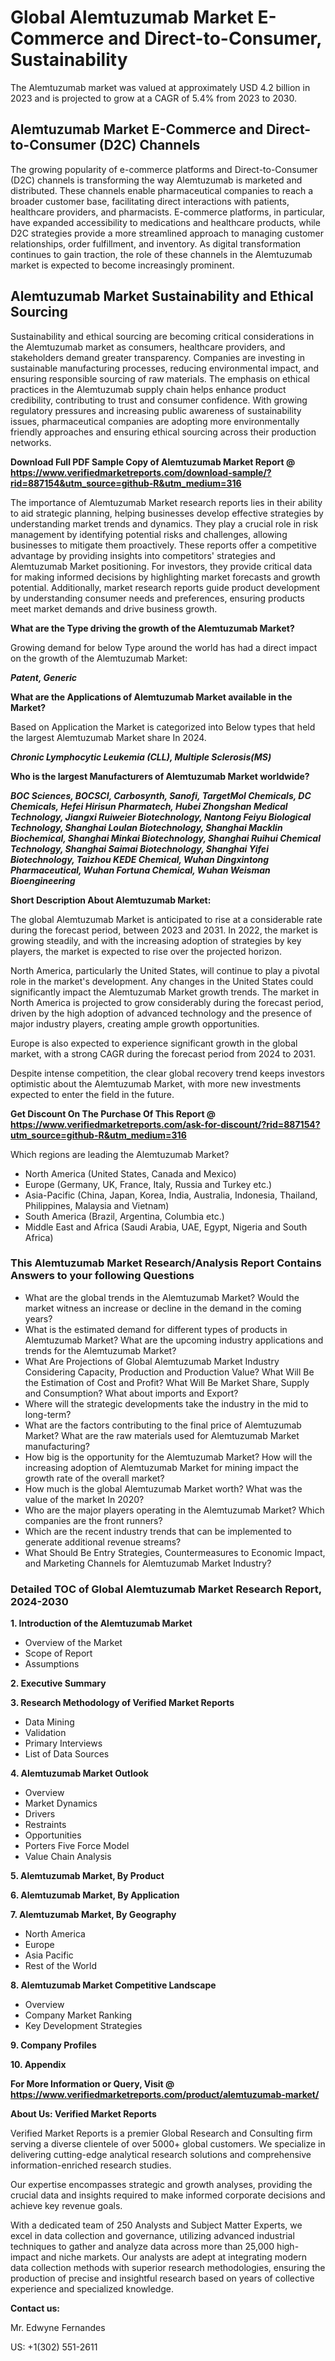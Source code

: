 <h1>Global Alemtuzumab Market E-Commerce and Direct-to-Consumer, Sustainability</h1><p class=""><p>The Alemtuzumab market was valued at approximately USD 4.2 billion in 2023 and is projected to grow at a CAGR of 5.4% from 2023 to 2030.</p><h2>Alemtuzumab Market E-Commerce and Direct-to-Consumer (D2C) Channels</h2><p>The growing popularity of e-commerce platforms and Direct-to-Consumer (D2C) channels is transforming the way Alemtuzumab is marketed and distributed. These channels enable pharmaceutical companies to reach a broader customer base, facilitating direct interactions with patients, healthcare providers, and pharmacists. E-commerce platforms, in particular, have expanded accessibility to medications and healthcare products, while D2C strategies provide a more streamlined approach to managing customer relationships, order fulfillment, and inventory. As digital transformation continues to gain traction, the role of these channels in the Alemtuzumab market is expected to become increasingly prominent.</p><h2>Alemtuzumab Market Sustainability and Ethical Sourcing</h2><p>Sustainability and ethical sourcing are becoming critical considerations in the Alemtuzumab market as consumers, healthcare providers, and stakeholders demand greater transparency. Companies are investing in sustainable manufacturing processes, reducing environmental impact, and ensuring responsible sourcing of raw materials. The emphasis on ethical practices in the Alemtuzumab supply chain helps enhance product credibility, contributing to trust and consumer confidence. With growing regulatory pressures and increasing public awareness of sustainability issues, pharmaceutical companies are adopting more environmentally friendly approaches and ensuring ethical sourcing across their production networks.</p></p><p class=""><strong>Download Full PDF Sample Copy of Alemtuzumab Market Report @ <a href="https://www.verifiedmarketreports.com/download-sample/?rid=887154&utm_source=github-R&utm_medium=316" target="_blank">https://www.verifiedmarketreports.com/download-sample/?rid=887154&utm_source=github-R&utm_medium=316</a></strong></p><p>The importance of&nbsp;Alemtuzumab Market research reports lies in their ability to aid strategic planning, helping businesses develop effective strategies by understanding market trends and dynamics. They play a crucial role in risk management by identifying potential risks and challenges, allowing businesses to mitigate them proactively. These reports offer a competitive advantage by providing insights into competitors' strategies and Alemtuzumab Market positioning. For investors, they provide critical data for making informed decisions by highlighting market forecasts and growth potential. Additionally, market research reports guide product development by understanding consumer needs and preferences, ensuring products meet market demands and drive business growth.</p><p><strong>What are the&nbsp;Type driving the growth of the Alemtuzumab Market?</strong></p><p id="" class="">Growing demand for below Type around the world has had a direct impact on the growth of the Alemtuzumab Market:</p><p class=""><em><strong>Patent, Generic</strong></em></p><p class=""><strong>What are the&nbsp;Applications&nbsp;of Alemtuzumab Market available in the Market?</strong></p><p id="" class="">Based on Application the Market is categorized into Below types that held the largest Alemtuzumab Market share In 2024.</p><p class=""><em><strong>Chronic Lymphocytic Leukemia (CLL), Multiple Sclerosis(MS)</strong></em></p><p class=""><strong>Who is the largest Manufacturers of Alemtuzumab Market worldwide?</strong></p><p><em><strong>BOC Sciences, BOCSCI, Carbosynth, Sanofi, TargetMol Chemicals, DC Chemicals, Hefei Hirisun Pharmatech, Hubei Zhongshan Medical Technology, Jiangxi Ruiweier Biotechnology, Nantong Feiyu Biological Technology, Shanghai Loulan Biotechnology, Shanghai Macklin Biochemical, Shanghai Minkai Biotechnology, Shanghai Ruihui Chemical Technology, Shanghai Saimai Biotechnology, Shanghai Yifei Biotechnology, Taizhou KEDE Chemical, Wuhan Dingxintong Pharmaceutical, Wuhan Fortuna Chemical, Wuhan Weisman Bioengineering</strong></em></p><p id="" class=""><strong>Short Description About Alemtuzumab Market:</strong></p><p>The global Alemtuzumab Market is anticipated to rise at a considerable rate during the forecast period, between 2023 and 2031. In 2022, the market is growing steadily, and with the increasing adoption of strategies by key players, the market is expected to rise over the projected horizon.</p><p>North America, particularly the United States, will continue to play a pivotal role in the market's development. Any changes in the United States could significantly impact the Alemtuzumab Market growth trends. The market in North America is projected to grow considerably during the forecast period, driven by the high adoption of advanced technology and the presence of major industry players, creating ample growth opportunities.</p><p>Europe is also expected to experience significant growth in the global market, with a strong CAGR during the forecast period from 2024 to 2031.</p><p>Despite intense competition, the clear global recovery trend keeps investors optimistic about the Alemtuzumab Market, with more new investments expected to enter the field in the future.</p><p id="" class=""><strong>Get Discount On The Purchase Of This Report @ <a href="https://www.verifiedmarketreports.com/ask-for-discount/?rid=887154?utm_source=github-R&utm_medium=316" target="_blank">https://www.verifiedmarketreports.com/ask-for-discount/?rid=887154?utm_source=github-R&utm_medium=316</a></strong></p><p class="">Which regions are leading the Alemtuzumab Market?</p><ul><li>North America (United States, Canada and Mexico)</li><li>Europe (Germany, UK, France, Italy, Russia and Turkey etc.)</li><li>Asia-Pacific (China, Japan, Korea, India, Australia, Indonesia, Thailand, Philippines, Malaysia and Vietnam)</li><li>South America (Brazil, Argentina, Columbia etc.)</li><li>Middle East and Africa (Saudi Arabia, UAE, Egypt, Nigeria and South Africa)</li></ul><h3 id="" class="">This Alemtuzumab Market Research/Analysis Report Contains Answers to your following Questions</h3><ul><li>What are the global trends in the Alemtuzumab Market? Would the market witness an increase or decline in the demand in the coming years?</li><li>What is the estimated demand for different types of products in Alemtuzumab Market? What are the upcoming industry applications and trends for the Alemtuzumab Market?</li><li>What Are Projections of Global Alemtuzumab Market Industry Considering Capacity, Production and Production Value? What Will Be the Estimation of Cost and Profit? What Will Be Market Share, Supply and Consumption? What about imports and Export?</li><li>Where will the strategic developments take the industry in the mid to long-term?</li><li>What are the factors contributing to the final price of Alemtuzumab Market? What are the raw materials used for Alemtuzumab Market manufacturing?</li><li>How big is the opportunity for the Alemtuzumab Market? How will the increasing adoption of Alemtuzumab Market for mining impact the growth rate of the overall market?</li><li>How much is the global Alemtuzumab Market worth? What was the value of the market In 2020?</li><li>Who are the major players operating in the Alemtuzumab Market? Which companies are the front runners?</li><li>Which are the recent industry trends that can be implemented to generate additional revenue streams?</li><li>What Should Be Entry Strategies, Countermeasures to Economic Impact, and Marketing Channels for Alemtuzumab Market Industry?</li></ul><h3 id="" class="">Detailed TOC of Global Alemtuzumab Market Research Report, 2024-2030</h3><p id="" class=""><strong>1. Introduction of the Alemtuzumab Market</strong></p><ul><li>Overview of the Market</li><li>Scope of Report</li><li>Assumptions</li></ul><p id="" class=""><strong>2. Executive Summary</strong></p><p id="" class=""><strong>3. Research Methodology of Verified Market Reports</strong></p><ul><li>Data Mining</li><li>Validation</li><li>Primary Interviews</li><li>List of Data Sources</li></ul><p id="" class=""><strong>4. Alemtuzumab Market Outlook</strong></p><ul><li>Overview</li><li>Market Dynamics</li><li>Drivers</li><li>Restraints</li><li>Opportunities</li><li>Porters Five Force Model</li><li>Value Chain Analysis</li></ul><p id="" class=""><strong>5. Alemtuzumab Market, By Product</strong></p><p id="" class=""><strong>6. Alemtuzumab Market, By Application</strong></p><p id="" class=""><strong>7. Alemtuzumab Market, By Geography</strong></p><ul><li>North America</li><li>Europe</li><li>Asia Pacific</li><li>Rest of the World</li></ul><p id="" class=""><strong>8. Alemtuzumab Market Competitive Landscape</strong></p><ul><li>Overview</li><li>Company Market Ranking</li><li>Key Development Strategies</li></ul><p id="" class=""><strong>9. Company Profiles</strong></p><p id="" class=""><strong>10. Appendix</strong></p><p id="" class=""><strong>For More Information or Query, Visit @ <a href="https://www.verifiedmarketreports.com/product/alemtuzumab-market/" target="_blank">https://www.verifiedmarketreports.com/product/alemtuzumab-market/</a></strong></p><p id="" class=""><strong>About Us: Verified Market Reports</strong></p><p id="" class="">Verified Market Reports is a premier Global Research and Consulting firm serving a diverse clientele of over 5000+ global customers. We specialize in delivering cutting-edge analytical research solutions and comprehensive information-enriched research studies.</p><p id="" class="">Our expertise encompasses strategic and growth analyses, providing the crucial data and insights required to make informed corporate decisions and achieve key revenue goals.</p><p id="" class="">With a dedicated team of 250 Analysts and Subject Matter Experts, we excel in data collection and governance, utilizing advanced industrial techniques to gather and analyze data across more than 25,000 high-impact and niche markets. Our analysts are adept at integrating modern data collection methods with superior research methodologies, ensuring the production of precise and insightful research based on years of collective experience and specialized knowledge.</p><p id="" class=""><strong>Contact us:</strong></p><p id="" class="">Mr. Edwyne Fernandes</p><p id="" class="">US: +1(302) 551-2611</p>